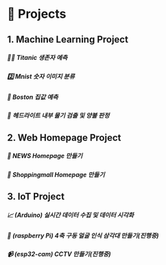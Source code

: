 # 🐥 Projects

## 1. Machine Learning Project

#####  🙆‍♀️ Titanic 생존자 예측
#####  2️⃣ Mnist 숫자 이미지 분류
#####  🏡 Boston 집값 예측
#####  🚗 헤드라이트 내부 물기 검출 및 양불 판정


## 2. Web Homepage Project

#####  📰 NEWS Homepage 만들기
#####  🛒 Shoppingmall Homepage 만들기

## 3. IoT Project

#####  📈 (Arduino) 실시간 데이터 수집 및 데이터 시각화
#####  📸 (raspberry Pi) 4축 구동 얼굴 인식 삼각대 만들기(진행중)
#####  📹 (esp32-cam) CCTV 만들기(진행중)
